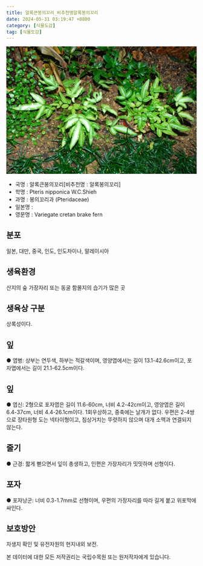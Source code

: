 ```yaml
---
title: 알록큰봉의꼬리_비추천명알록봉의꼬리
date: 2024-05-31 03:19:47 +0800
category: [식물도감]
tag: [식물도감]
---
```




![알록큰봉의꼬리[비추천명 : 알록봉의꼬리]](/assets/img/fileUpload/plants/basic/Aspleniaceae/Pteris/3172/3172_1_th2.jpg)
- 국명 : 알록큰봉의꼬리[비추천명 : 알록봉의꼬리]
- 학명 : Pteris nipponica W.C.Shieh
- 과명 : 봉의꼬리과 (Pteridaceae)
- 일본명 : 
- 영문명 : Variegate cretan brake fern


## 분포
일본, 대만, 중국, 인도, 인도차이나, 말레이시아 
## 생육환경
산지의 숲 가장자리 또는 동굴 함몰지의 습기가 많은 곳
## 생육상 구분
상록성이다. 
## 잎
● 엽병: 상부는 연두색, 하부는 적갈색이며, 영양엽에서는 길이 13.1-42.6cm이고, 포자엽에서는 길이 21.1-62.5cm이다. 
## 잎
● 엽신: 2형으로 포자엽은 길이 11.6-60cm, 너비 4.2-42cm이고, 영양엽은 길이 6.4-37cm, 너비 4.4-26.1cm이다. 1회우상하고, 중축에는 날개가 없다. 우편은 2-4쌍으로 장타원형 도는 넥타이형이고, 침상거치는 뚜렷하지 않으며 대개 소맥과 연결되지 않는다. 
## 줄기
● 근경: 짧게 뻗으면서 잎이 총생하고, 인편은 가장자리가 밋밋하며 선형이다. 
## 포자
● 포자낭군: 너비 0.3-1.7mm로 선형이며, 우편의 가장자리를 따라 길게 붙고 위포막에 싸인다. 
## 보호방안
자생지 확인 및 유전자원의 현지내외 보전.






본 데이터에 대한 모든 저작권리는 국립수목원 또는 원저작자에게 있습니다.
